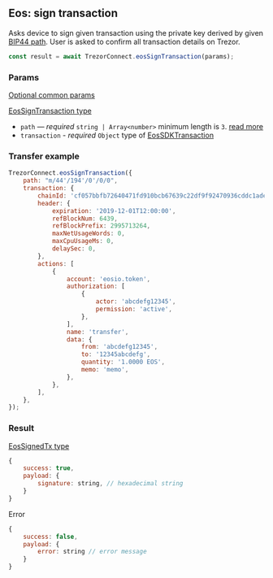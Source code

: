 ## Eos: sign transaction

Asks device to sign given transaction using the private key derived by given [BIP44 path](../path.md). User is asked to confirm all transaction
details on Trezor.

```javascript
const result = await TrezorConnect.eosSignTransaction(params);
```

### Params

[Optional common params](commonParams.md)

[EosSignTransaction type](https://github.com/trezor/trezor-suite/blob/develop/packages/connect/src/types/api/eos/index.ts)

-   `path` — _required_ `string | Array<number>` minimum length is `3`. [read more](../path.md)
-   `transaction` - _required_ `Object` type of [EosSDKTransaction](https://github.com/trezor/trezor-suite/blob/develop/packages/connect/src/types/api/eos/index.ts)

### Transfer example

```javascript
TrezorConnect.eosSignTransaction({
    path: "m/44'/194'/0'/0/0",
    transaction: {
        chainId: 'cf057bbfb72640471fd910bcb67639c22df9f92470936cddc1ade0e2f2e7dc4f',
        header: {
            expiration: '2019-12-01T12:00:00',
            refBlockNum: 6439,
            refBlockPrefix: 2995713264,
            maxNetUsageWords: 0,
            maxCpuUsageMs: 0,
            delaySec: 0,
        },
        actions: [
            {
                account: 'eosio.token',
                authorization: [
                    {
                        actor: 'abcdefg12345',
                        permission: 'active',
                    },
                ],
                name: 'transfer',
                data: {
                    from: 'abcdefg12345',
                    to: '12345abcdefg',
                    quantity: '1.0000 EOS',
                    memo: 'memo',
                },
            },
        ],
    },
});
```

### Result

[EosSignedTx type](https://github.com/trezor/trezor-suite/blob/develop/packages/transport/src/types/messages.ts)

```javascript
{
    success: true,
    payload: {
        signature: string, // hexadecimal string
    }
}
```

Error

```javascript
{
    success: false,
    payload: {
        error: string // error message
    }
}
```

